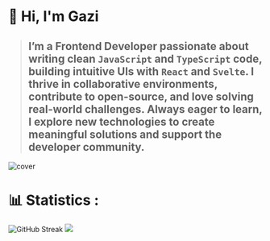 # 👋 Hi, I'm Gazi
> ## I’m a Frontend Developer passionate about writing clean ` JavaScript ` and ` TypeScript ` code, building intuitive UIs with ` React ` and ` Svelte `. I thrive in collaborative environments, contribute to open-source, and love solving real-world challenges. Always eager to learn, I explore new technologies to create meaningful solutions and support the developer community.

<img src="https://github.com/user-attachments/assets/a395d715-996a-47cc-bb1b-d4544b2571ef" alt="cover"/>

# 📊 Statistics :
<img src="https://github-readme-streak-stats.herokuapp.com?user=Gazi2050&theme=github-dark&hide_border=true&card_width=1000" alt="GitHub Streak" />
<img src="https://github-readme-activity-graph.vercel.app/graph?username=Gazi2050&theme=github-compact&area=true&hide_border=true&custom_title=Contribution%20graph"/>
